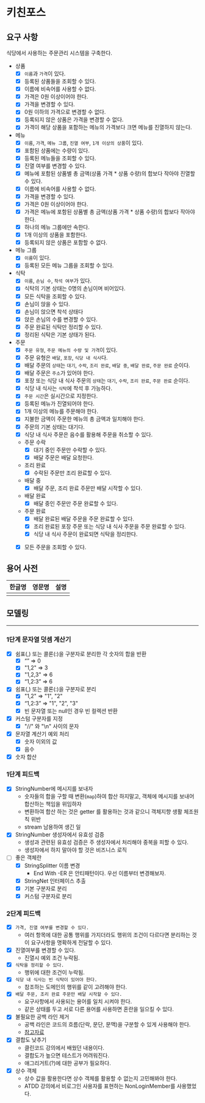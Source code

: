 # 키친포스

## 요구 사항
식당에서 사용하는 주문관리 시스템을 구축한다.

- 상품
  - [x] `이름`과 `가격`이 있다.
  - [x] 등록된 상품들을 조회할 수 있다.
  - [x] 이름에 비속어를 사용할 수 없다.
  - [x] 가격은 0원 이상이어야 한다.
  - [x] 가격을 변경할 수 있다.
  - [x] 0원 이하의 가격으로 변경할 수 없다.
  - [x] 등록되지 않은 상품은 가격을 변경할 수 없다.
  - [x] 가격이 해당 상품을 포함하는 메뉴의 가격보다 크면 메뉴를 진열하지 않는다.
- 메뉴
  - [x] `이름`, `가격`, `메뉴 그룹`, `진열 여부`, `1개 이상의 상품`이 있다.
  - [x] 포함된 상품에는 수량이 있다.
  - [x] 등록된 메뉴들을 조회할 수 있다.
  - [x] 진열 여부를 변경할 수 있다.
  - [x] 메뉴에 포함된 상품별 총 금액(상품 가격 * 상품 수량)의 합보다 작아야 진열할 수 있다.
  - [x] 이름에 비속어를 사용할 수 없다.
  - [x] 가격을 변경할 수 있다.
  - [x] 가격은 0원 이상이어야 한다.
  - [x] 가격은 메뉴에 포함된 상품별 총 금액(상품 가격 * 상품 수량)의 합보다 작아야 한다.
  - [x] 하나의 메뉴 그룹에만 속한다.
  - [x] 1개 이상의 상품을 포함한다.
  - [x] 등록되지 않은 상품은 포함할 수 없다.
- 메뉴 그룹
  - [x] `이름`이 있다.
  - [x] 등록된 모든 메뉴 그룹을 조회할 수 있다.
- 식탁
  - [x] `이름`, `손님 수`, `착석 여부`가 있다.
  - [x] 식탁의 기본 상태는 0명의 손님이며 비어있다.
  - [x] 모든 식탁을 조회할 수 있다.
  - [x] 손님이 앉을 수 있다.
  - [x] 손님이 앉으면 착석 상태다
  - [x] 앉은 손님의 수를 변경할 수 있다.
  - [x] 주문 완료된 식탁만 정리할 수 있다.
  - [x] 정리된 식탁은 기본 상태가 된다.
- 주문
  - [x] `주문 유형`, `주문 메뉴의 수량 및 가격`이 있다.
  - [x] 주문 유형은 `배달`, `포장`, `식당 내 식사`다.
  - [x] 배달 주문의 `상태`는 `대기`, `수락`, `조리 완료`, `배달 중`, `배달 완료`, `주문 완료` 순이다.  
  - [x] 배달 주문은 `주소`가 있어야 한다.
  - [x] 포장 또는 식당 내 식사 주문의 `상태`는 `대기`, `수락`, `조리 완료`, `주문 완료` 순이다.
  - [x] 식당 내 식사는 `식탁`에 착석 후 가능하다.
  - [x] `주문 시간`은 실시간으로 지정한다.
  - [x] 등록된 메뉴가 진열되어야 한다.
  - [x] 1개 이상의 메뉴를 주문해야 한다.
  - [x] 지불한 금액이 주문한 메뉴의 총 금액과 일치해야 한다.
  - [x] 주문의 기본 상태는 대기다.
  - [x] 식당 내 식사 주문은 음수를 활용해 주문을 취소할 수 있다.
  - 주문 수락
    - [x] 대기 중인 주문만 수락할 수 있다.
    - [x] 배달 주문은 배달 요청한다.
  - 조리 완료
    - [x] 수락된 주문만 조리 완료할 수 있다.
  - 배달 중
    - [x] 배달 주문, 조리 완료 주문만 배달 시작할 수 있다.
  - 배달 완료
    - [x] 배달 중인 주문만 주문 완료할 수 있다.
  - 주문 완료
    - [x] 배달 완료된 배달 주문을 주문 완료할 수 있다.
    - [x] 조리 완료된 포장 주문 또는 식당 내 식사 주문을 주문 완료할 수 있다.
    - [x] 식당 내 식사 주문이 완료되면 식탁을 정리한다.
  - [x] 모든 주문을 조회할 수 있다.
  

## 용어 사전

| 한글명 | 영문명 | 설명 |
| --- | --- | --- |
|  |  |  |

## 모델링

---

### 1단계 문자열 덧셈 계산기

- [x] 쉼표(,) 또는 콜론(:)을 구분자로 분리한 각 숫자의 합을 반환
  - [x] “” => 0
  - [x] "1,2" => 3
  - [x] "1,2,3" => 6
  - [x] “1,2:3” => 6
- [x] 쉼표(,) 또는 콜론(:)을 구분자로 분리
  - [x] "1,2" => "1", "2"
  - [x] “1,2:3” => "1", "2", "3"
  - [x] 빈 문자열 또는 null인 경우 빈 컬렉션 반환
- [x] 커스텀 구분자를 지정
  - [x] "//" 와 "\n" 사이의 문자
- [x] 문자열 계산기 예외 처리
  - [x] 숫자 이외의 값 
  - [x] 음수
- [x] 숫자 합산

### 1단계 피드백

- [x] StringNumber에 메시지를 보내자
  - 숫자들의 합을 구할 때 변환(`map`)하여 합산 하지말고, 객체에 메시지를 보내어 합산하는 책임을 위임하자
  - 변환하여 합산 하는 것은 getter 를 활용하는 것과 같으니 객체지향 생활 체조원칙 위반
  - stream 남용하여 생긴 일
- [x] StringNumber 생성자에서 유효성 검증
  - 생성과 관련된 유효성 검증은 주 생성자에서 처리해야 중복을 피할 수 있다.
  - 생성자에서 하지 말아야 할 것은 비즈니스 로직
- [ ] 좋은 객체란
  - [x] StringSplitter 이름 변경
    - End With -ER 은 안티패턴이다. 우선 이름부터 변경해보자. 
  - [x] StringNet 인터페이스 추출
  - [x] 기본 구분자로 분리
  - [x] 커스텀 구분자로 분리
  
### 2단계 피드백

- [x] `가격, 진열 여부를 변경할 수 있다.`
  - 여러 항목에 대한 공통 행위를 가지더라도 행위의 조건이 다르다면 분리하는 것이 요구사항을 명확하게 전달할 수 있다.
- [x] 진열여부를 변경할 수 있다.
  - 진열시 예외 조건 누락됨.
- [x] `식탁을 정리할 수 있다.`
  - 행위에 대한 조건이 누락됨.
- [x] `식당 내 식사는 빈 식탁이 있어야 한다.`
  - 참조하는 도메인의 행위를 같이 고려해야 한다.
- [x] `배달 주문, 조리 완료 주문만 배달 시작할 수 있다.`
  - 요구사항에서 사용되는 용어를 일치 시켜야 한다.
  - 같은 상태를 두고 서로 다른 용어를 사용하면 혼란을 일으킬 수 있다.
- [x] 불필요한 공백 라인 제거
  - 공백 라인은 코드의 흐름(단락, 문단, 문맥)을 구분할 수 있게 사용해야 한다.
  - [참고자료](https://dsmoon.tistory.com/entry/%EC%A2%8B%EC%9D%80-%EC%BD%94%EB%93%9C-%ED%98%95%EC%8B%9D%EC%9D%B4%EB%9E%80)
- [x] 결합도 낮추기
  - 클린코드 강의에서 배웠던 내용이다.
  - 결합도가 높으면 테스트가 어려워진다.
  - 애그리거트(?)에 대한 공부가 필요하다.
- [x] 상수 객체
  - 상수 값을 활용한다면 상수 객체를 활용할 수 없는지 고민해봐야 한다.
  - ATDD 강의에서 비로그인 사용자를 표현하는 NonLoginMember를 사용했었다. 
